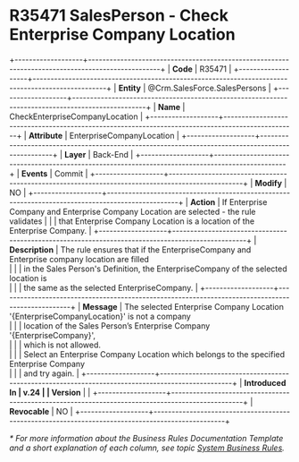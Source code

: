 ﻿---
erp.type: business-rule
erp.entity: Crm.SalesForce.SalesPersons
---

# R35471 SalesPerson - Check Enterprise Company Location
+-------------------+--------------------------------------------------------------------------------------------------+
| **Code**          | R35471                                                                                           |
+-------------------+--------------------------------------------------------------------------------------------------+
| **Entity**        | @Crm.SalesForce.SalesPersons                                                                     |
+-------------------+--------------------------------------------------------------------------------------------------+
| **Name**          | CheckEnterpriseCompanyLocation                                                                   |
+-------------------+--------------------------------------------------------------------------------------------------+
| **Attribute**     | EnterpriseCompanyLocation                                                                        |
+-------------------+--------------------------------------------------------------------------------------------------+
| **Layer**         | Back-End                                                                                         |
+-------------------+--------------------------------------------------------------------------------------------------+
| **Events**        | Commit                                                                                           |
+-------------------+--------------------------------------------------------------------------------------------------+
| **Modify**        | NO                                                                                               |
+-------------------+--------------------------------------------------------------------------------------------------+
| **Action**        | If Enterprise Company and Enterprise Company Location are selected - the rule validates          |
|                   | that Enterprise Company Location is а location of the Enterprise Company.                        |
+-------------------+--------------------------------------------------------------------------------------------------+
| **Description**   | The rule ensures that if the EnterpriseCompany and Enterprise company location are filled <br/>  |
|                   | in the Sales Person's Definition, the EnterpriseCompany of the selected location is <br/>        |
|                   | the same as the selected EnterpriseCompany.                                                      |
+-------------------+--------------------------------------------------------------------------------------------------+
| **Message**       | The selected Enterprise Company Location '{EnterpriseCompanyLocation}' is not a company<br/>     |
|                   | location of the Sales Person’s Enterprise Company '{EnterpriseCompany}',<br/>                    |
|                   | which is not allowed.<br/>                                                                       |
|                   | Select an Enterprise Company Location which belongs to the specified Enterprise Company <br/>    |
|                   | and try again.                                                                                   |
+-------------------+--------------------------------------------------------------------------------------------------+
| **Introduced In   | v.24                                                                                             |
| Version**         |                                                                                                  |
+-------------------+--------------------------------------------------------------------------------------------------+
| **Revocable**     | NO                                                                                               |
+-------------------+--------------------------------------------------------------------------------------------------+

*\* For more information about the Business Rules Documentation Template and a short explanation of each column, see
topic [System Business Rules](../templates/template-description-system-business-rules.md).*
